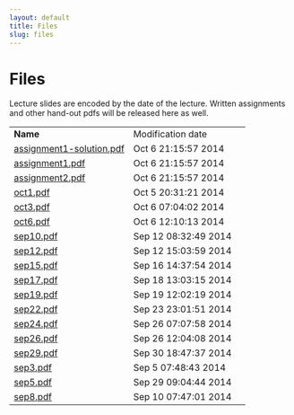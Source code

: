 ```yaml
---
layout: default
title: Files
slug: files
---
```


Files
=====

Lecture slides are encoded by the date of the lecture. Written assignments and other hand-out pdfs will be released here as well.

<table> <tr> <td><b>Name</b><td>Modification date</td><td> <tr><td><a href="files/assignment1-solution.pdf">assignment1-solution.pdf</td></td><td>Oct 6 21:15:57 2014</td></tr> <tr><td><a href="files/assignment1.pdf">assignment1.pdf</td></td><td>Oct 6 21:15:57 2014</td></tr> <tr><td><a href="files/assignment2.pdf">assignment2.pdf</td></td><td>Oct 6 21:15:57 2014</td></tr> <tr><td><a href="files/oct1.pdf">oct1.pdf</td></td><td>Oct 5 20:31:21 2014</td></tr> <tr><td><a href="files/oct3.pdf">oct3.pdf</td></td><td>Oct 6 07:04:02 2014</td></tr> <tr><td><a href="files/oct6.pdf">oct6.pdf</td></td><td>Oct 6 12:10:13 2014</td></tr> <tr><td><a href="files/sep10.pdf">sep10.pdf</td></td><td>Sep 12 08:32:49 2014</td></tr> <tr><td><a href="files/sep12.pdf">sep12.pdf</td></td><td>Sep 12 15:03:59 2014</td></tr> <tr><td><a href="files/sep15.pdf">sep15.pdf</td></td><td>Sep 16 14:37:54 2014</td></tr> <tr><td><a href="files/sep17.pdf">sep17.pdf</td></td><td>Sep 18 13:03:15 2014</td></tr> <tr><td><a href="files/sep19.pdf">sep19.pdf</td></td><td>Sep 19 12:02:19 2014</td></tr> <tr><td><a href="files/sep22.pdf">sep22.pdf</td></td><td>Sep 23 23:01:51 2014</td></tr> <tr><td><a href="files/sep24.pdf">sep24.pdf</td></td><td>Sep 26 07:07:58 2014</td></tr> <tr><td><a href="files/sep26.pdf">sep26.pdf</td></td><td>Sep 26 12:04:08 2014</td></tr> <tr><td><a href="files/sep29.pdf">sep29.pdf</td></td><td>Sep 30 18:47:37 2014</td></tr> <tr><td><a href="files/sep3.pdf">sep3.pdf</td></td><td>Sep 5 07:48:43 2014</td></tr> <tr><td><a href="files/sep5.pdf">sep5.pdf</td></td><td>Sep 29 09:04:44 2014</td></tr> <tr><td><a href="files/sep8.pdf">sep8.pdf</td></td><td>Sep 10 07:47:01 2014</td></tr> <!-- generated --></table>
